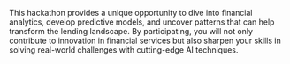 This hackathon provides a unique opportunity to dive into financial analytics, develop predictive models, and uncover patterns that can help transform the lending landscape. By participating, you will not only contribute to innovation in financial services but also sharpen your skills in solving real-world challenges with cutting-edge AI techniques.
